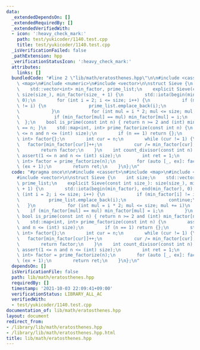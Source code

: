 ```yaml
---
data:
  _extendedDependsOn: []
  _extendedRequiredBy: []
  _extendedVerifiedWith:
  - icon: ':heavy_check_mark:'
    path: test/yukicoder/1140.test.cpp
    title: test/yukicoder/1140.test.cpp
  _isVerificationFailed: false
  _pathExtension: hpp
  _verificationStatusIcon: ':heavy_check_mark:'
  attributes:
    links: []
  bundledCode: "#line 2 \"lib/math/eratosthenes.hpp\"\n\n#include <cassert>\n#include\
    \ <map>\n#include <numeric>\n#include <vector>\n\nstruct Sieve {\n    int size;\n\
    \    std::vector<int> min_factor, prime_list;\n    explicit Sieve(const int size_):\
    \ size(size_), min_factor(size_ + 1) {\n        std::iota(begin(min_factor), end(min_factor),\
    \ 0);\n        for (int i = 2; i <= size; i++) {\n            if (min_factor[i]\
    \ != i) {\n                prime_list.emplace_back(i);\n                continue;\n\
    \            }\n            for (int mul = i * 2; mul <= size; mul += i)\n   \
    \             if (min_factor[mul] == mul) min_factor[mul] = i;\n        }\n  \
    \  };\n    bool is_prime(const int n) { return n >= 2 and (int) min_factor[n]\
    \ == n; }\n    std::map<int, int> prime_factorize(const int n) {\n        assert(1\
    \ <= n and n <= (int) size);\n        if (n == 1) return {};\n        std::map<int,\
    \ int> factor{};\n        int cur = n;\n        while (cur != 1) {\n         \
    \   factor[min_factor[cur]]++;\n            cur /= min_factor[cur];\n        }\n\
    \        return factor;\n    }\n    int count_divisor(const int n) {\n       \
    \ assert(1 <= n and n <= (int) size);\n        int ret = 1;\n        std::map<int,\
    \ int> factor = prime_factorize(n);\n        for (auto [_, ex]: factor) ret *=\
    \ (ex + 1);\n        return ret;\n    }\n};\n"
  code: "#pragma once\n\n#include <cassert>\n#include <map>\n#include <numeric>\n\
    #include <vector>\n\nstruct Sieve {\n    int size;\n    std::vector<int> min_factor,\
    \ prime_list;\n    explicit Sieve(const int size_): size(size_), min_factor(size_\
    \ + 1) {\n        std::iota(begin(min_factor), end(min_factor), 0);\n        for\
    \ (int i = 2; i <= size; i++) {\n            if (min_factor[i] != i) {\n     \
    \           prime_list.emplace_back(i);\n                continue;\n         \
    \   }\n            for (int mul = i * 2; mul <= size; mul += i)\n            \
    \    if (min_factor[mul] == mul) min_factor[mul] = i;\n        }\n    };\n   \
    \ bool is_prime(const int n) { return n >= 2 and (int) min_factor[n] == n; }\n\
    \    std::map<int, int> prime_factorize(const int n) {\n        assert(1 <= n\
    \ and n <= (int) size);\n        if (n == 1) return {};\n        std::map<int,\
    \ int> factor{};\n        int cur = n;\n        while (cur != 1) {\n         \
    \   factor[min_factor[cur]]++;\n            cur /= min_factor[cur];\n        }\n\
    \        return factor;\n    }\n    int count_divisor(const int n) {\n       \
    \ assert(1 <= n and n <= (int) size);\n        int ret = 1;\n        std::map<int,\
    \ int> factor = prime_factorize(n);\n        for (auto [_, ex]: factor) ret *=\
    \ (ex + 1);\n        return ret;\n    }\n};\n"
  dependsOn: []
  isVerificationFile: false
  path: lib/math/eratosthenes.hpp
  requiredBy: []
  timestamp: '2021-10-03 22:09:41+09:00'
  verificationStatus: LIBRARY_ALL_AC
  verifiedWith:
  - test/yukicoder/1140.test.cpp
documentation_of: lib/math/eratosthenes.hpp
layout: document
redirect_from:
- /library/lib/math/eratosthenes.hpp
- /library/lib/math/eratosthenes.hpp.html
title: lib/math/eratosthenes.hpp
---
```


